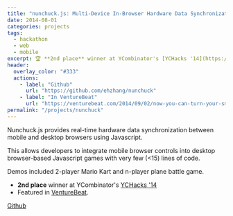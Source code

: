 ```yaml
---
title: "nunchuck.js: Multi-Device In-Browser Hardware Data Synchronization"
date: 2014-08-01
categories: projects
tags:
  - hackathon
  - web
  - mobile
excerpt: 🏆 **2nd place** winner at YCombinator's [YCHacks '14](https://ychacks.devpost.com/)
header:
  overlay_color: "#333"
  actions:
    - label: "Github"
      url: "https://github.com/ehzhang/nunchuck"
    - label: "In VentureBeat"
      url: "https://venturebeat.com/2014/09/02/now-you-can-turn-your-smartphone-into-a-controller-for-your-web-based-video-game/"
permalink: "/projects/nunchuck"
---
```


Nunchuck.js provides real-time hardware data synchronization between mobile and desktop browsers using Javascript.

This allows developers to integrate mobile browser controls into desktop browser-based Javascript games with very few (<15) lines of code.

Demos included 2-player Mario Kart and n-player plane battle game.

- **2nd place** winner at YCombinator's [YCHacks '14](https://ychacks.devpost.com/)
- Featured in [VentureBeat](https://venturebeat.com/2014/09/02/now-you-can-turn-your-smartphone-into-a-controller-for-your-web-based-video-game/).

[Github](https://github.com/ehzhang/nunchuck)
